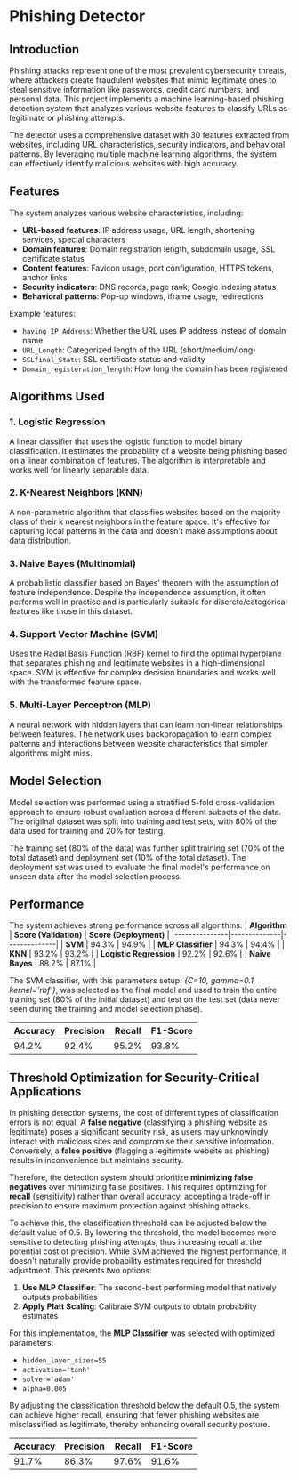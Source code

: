 
# Phishing Detector

## Introduction

Phishing attacks represent one of the most prevalent cybersecurity threats, where attackers create fraudulent websites that mimic legitimate ones to steal sensitive information like passwords, credit card numbers, and personal data. This project implements a machine learning-based phishing detection system that analyzes various website features to classify URLs as legitimate or phishing attempts.

The detector uses a comprehensive dataset with 30 features extracted from websites, including URL characteristics, security indicators, and behavioral patterns. By leveraging multiple machine learning algorithms, the system can effectively identify malicious websites with high accuracy.

## Features

The system analyzes various website characteristics, including:

- **URL-based features**: IP address usage, URL length, shortening services, special characters
- **Domain features**: Domain registration length, subdomain usage, SSL certificate status
- **Content features**: Favicon usage, port configuration, HTTPS tokens, anchor links
- **Security indicators**: DNS records, page rank, Google indexing status
- **Behavioral patterns**: Pop-up windows, iframe usage, redirections

Example features:
- `having_IP_Address`: Whether the URL uses IP address instead of domain name
- `URL_Length`: Categorized length of the URL (short/medium/long)
- `SSLfinal_State`: SSL certificate status and validity
- `Domain_registeration_length`: How long the domain has been registered

## Algorithms Used

### 1. Logistic Regression
A linear classifier that uses the logistic function to model binary classification. It estimates the probability of a website being phishing based on a linear combination of features. The algorithm is interpretable and works well for linearly separable data.

### 2. K-Nearest Neighbors (KNN)
A non-parametric algorithm that classifies websites based on the majority class of their k nearest neighbors in the feature space. It's effective for capturing local patterns in the data and doesn't make assumptions about data distribution.

### 3. Naive Bayes (Multinomial)
A probabilistic classifier based on Bayes' theorem with the assumption of feature independence. Despite the independence assumption, it often performs well in practice and is particularly suitable for discrete/categorical features like those in this dataset.

### 4. Support Vector Machine (SVM)
Uses the Radial Basis Function (RBF) kernel to find the optimal hyperplane that separates phishing and legitimate websites in a high-dimensional space. SVM is effective for complex decision boundaries and works well with the transformed feature space.

### 5. Multi-Layer Perceptron (MLP)
A neural network with hidden layers that can learn non-linear relationships between features. The network uses backpropagation to learn complex patterns and interactions between website characteristics that simpler algorithms might miss.

## Model Selection

Model selection was performed using a stratified 5-fold cross-validation approach to ensure robust evaluation across different subsets of the data. The origilnal dataset was split into training and test sets, with 80% of the data used for training and 20% for testing.

The training set (80% of the data) was further split training set (70% of the total dataset) and deployment set (10% of the total dataset). The deployment set was used to evaluate the final model's performance on unseen data after the model selection process.

## Performance

The system achieves strong performance across all algorithms:
| **Algorithm** | **Score (Validation)** | **Score (Deployment)** |
|---------------|--------------|--------------|
| **SVM** | 94.3% | 94.9% |
| **MLP Classifier** | 94.3% | 94.4% |
| **KNN** | 93.2% | 93.2% |
| **Logistic Regression** | 92.2% | 92.6% |
| **Naive Bayes** | 88.2% | 87.1% |

The SVM classifier, with this parameters setup: *{C=10, gamma=0.1, kernel='rbf'}*, was selected as the final model and used to train the entire training set (80% of the initial dataset) and test on the test set (data never seen during the training and model selection phase).

| **Accuracy** | **Precision** | **Recall** | **F1-Score** |
|--------------|---------------|------------|--------------|
| 94.2%        | 92.4%         | 95.2%      | 93.8%        |


## Threshold Optimization for Security-Critical Applications

In phishing detection systems, the cost of different types of classification errors is not equal. A **false negative** (classifying a phishing website as legitimate) poses a significant security risk, as users may unknowingly interact with malicious sites and compromise their sensitive information. Conversely, a **false positive** (flagging a legitimate website as phishing) results in inconvenience but maintains security.

Therefore, the detection system should prioritize **minimizing false negatives** over minimizing false positives. This requires optimizing for **recall** (sensitivity) rather than overall accuracy, accepting a trade-off in precision to ensure maximum protection against phishing attacks.

To achieve this, the classification threshold can be adjusted below the default value of 0.5. By lowering the threshold, the model becomes more sensitive to detecting phishing attempts, thus increasing recall at the potential cost of precision.
While SVM achieved the highest performance, it doesn't naturally provide probability estimates required for threshold adjustment. This presents two options:

1. **Use MLP Classifier**: The second-best performing model that natively outputs probabilities
2. **Apply Platt Scaling**: Calibrate SVM outputs to obtain probability estimates

For this implementation, the **MLP Classifier** was selected with optimized parameters:
- `hidden_layer_sizes=55`
- `activation='tanh'`
- `solver='adam'`
- `alpha=0.005`

By adjusting the classification threshold below the default 0.5, the system can achieve higher recall, ensuring that fewer phishing websites are misclassified as legitimate, thereby enhancing overall security posture.

| **Accuracy** | **Precision** | **Recall** | **F1-Score** |
|--------------|---------------|------------|--------------|
| 91.7%        | 86.3%         | 97.6%      | 91.6%        |

